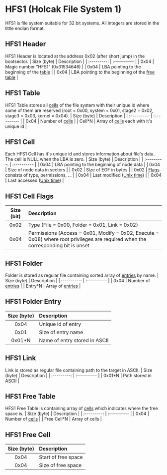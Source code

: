 # HFS1 (Holcak File System 1)
HFS1 is file system suitable for 32 bit systems. All integers are stored in the little endian format.

## HFS1 Header
HFS1 Header is located at the address 0x02 (after short jump) in the bootsector.
| Size (byte) | Description |
| :---------: | :---------- |
| 0x04        | Magic number "HFS1" (0x31534648) |
| 0x04        | LBA pointing to the beginning of the [table](#hfs1-table) |
| 0x04        | LBA pointing to the beginning of the [free table](#hfs1-free-table) |

## HFS1 Table
HFS1 Table stores all [cells](#hfs1-cell) of the file system with their unique id where some of them are reserved (root = 0x00, system = 0x01, stage2 = 0x02, stage3 = 0x03, kernel = 0x04).
| Size (byte) | Description |
| :---------: | :---------- |
| 0x04        | Number of [cells](#hfs1-cell) |
| Cell*N      | Array of [cells](#hfs1-cell) each with it's unique id |

## HFS1 Cell
Each HFS1 Cell has it's unique id and stores information about file's data. The cell is NULL when the LBA is zero.
| Size (byte) | Description |
| :---------: | :---------- |
| 0x04        | LBA pointing to the beginning of node data |
| 0x04        | Size of node data in sectors |
| 0x02        | Size of EOF in bytes |
| 0x02        | [Flags](#hfs1-cell-flags) consists of type, permissions, ... |
| 0x04        | Last modified ([Unix time](https://en.wikipedia.org/wiki/Unix_time)) |
| 0x04        | Last accessed ([Unix time](https://en.wikipedia.org/wiki/Unix_time)) |

## HFS1 Cell Flags
| Size (bit)  | Description |
| :---------: | :---------- |
| 0x02        | Type (File = 0x00, Folder = 0x01, Link = 0x02) |
| 0x04        | Permissions (Access = 0x01, Modify = 0x02, Execute = 0x08) where root privileges are required when the corresponding bit is unset |

## HFS1 Folder
Folder is stored as regular file containing sorted array of [entries](#hfs1-folder-entry) by name.
| Size (byte) | Description |
| :---------: | :---------- |
| 0x04        | Number of [entries](#hfs1-folder-entry) |
| Entry*N     | Array of [entries](#hfs1-folder-entry) |

## HFS1 Folder Entry
| Size (byte) | Description |
| :---------: | :---------- |
| 0x04        | Unique id of entry |
| 0x01        | Size of entry name |
| 0x01*N      | Name of entry stored in ASCII |

## HFS1 Link
Link is stored as regular file containing path to the target in ASCII.
| Size (byte) | Description |
| :---------: | :---------- |
| 0x01*N      | Path stored in ASCII |

## HFS1 Free Table
HFS1 Free Table is containing array of [cells](#hfs1-free-cell) which indicates where the free space is.
| Size (byte) | Description |
| :---------: | :---------- |
| 0x04        | Number of [cells](#hfs1-free-cell) |
| Free Cell*N | Array of cells |

## HFS1 Free Cell
| Size (byte) | Description |
| :---------: | :---------- |
| 0x04        | Start of free space |
| 0x04        | Size of free space |

